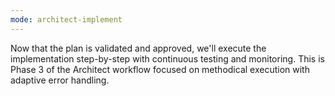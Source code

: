 ```yaml
---
mode: architect-implement
---
```

Now that the plan is validated and approved, we'll execute the implementation step-by-step with continuous testing and monitoring. This is Phase 3 of the Architect workflow focused on methodical execution with adaptive error handling.